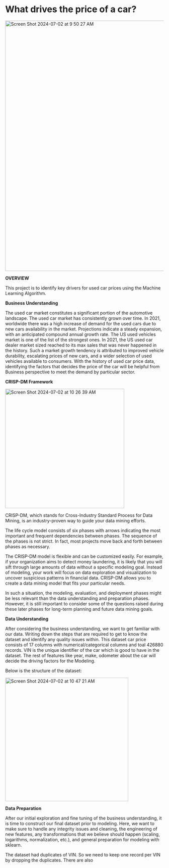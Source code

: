 # What drives the price of a car?

<img width="793" alt="Screen Shot 2024-07-02 at 9 50 27 AM" src="https://github.com/rajeshvr79/UCB-MLAI/assets/145634280/29ad2294-8e76-4d4c-9dab-6417b6a9fe22">


**OVERVIEW**

This project is to identify key drivers for used car prices using the Machine Learning Algorithm.  


**Business Understanding**

The used car market constitutes a significant portion of the automotive landscape. The used car market has consistently grown over time. In 2021, worldwide there was a high increase of demand for the used cars due to new cars availability in the market. Projections indicate a steady expansion, with an anticipated compound annual growth rate. The US used vehicles market is one of the list of the strongest ones. In 2021, the US used car dealer market sized reached to its max sales that was never happened in the history. Such a market growth tendency is attributed to improved vehicle durability, escalating prices of new cars, and a wider selection of used vehicles available to consumers. With the history of used car price data, identifying the factors that decides the price of the car will be helpful from Business perspective to meet the demand by particular sector.


**CRISP-DM Framework**

<img width="378" alt="Screen Shot 2024-07-02 at 10 26 39 AM" src="https://github.com/rajeshvr79/UCB-MLAI/assets/145634280/371039b4-69a2-4bd1-b9e9-a6f7f42adad7">

CRISP-DM, which stands for Cross-Industry Standard Process for Data Mining, is an industry-proven way to guide your data mining efforts.

The life cycle model consists of six phases with arrows indicating the most important and frequent dependencies between phases. The sequence of the phases is not strict. In fact, most projects move back and forth between phases as necessary.

The CRISP-DM model is flexible and can be customized easily. For example, if your organization aims to detect money laundering, it is likely that you will sift through large amounts of data without a specific modeling goal. Instead of modeling, your work will focus on data exploration and visualization to uncover suspicious patterns in financial data. CRISP-DM allows you to create a data mining model that fits your particular needs.

In such a situation, the modeling, evaluation, and deployment phases might be less relevant than the data understanding and preparation phases. However, it is still important to consider some of the questions raised during these later phases for long-term planning and future data mining goals.


**Data Understanding**

After considering the business understanding, we want to get familiar with our data. Writing down the steps that are required to get to know the dataset and identify any quality issues within. This dataset car price consists of 17 columns with numerical/categorical columns and toal 426880 records. VIN is the unique identifier of the car which is good to have in the dataset. The rest of features like year, make, odometer about the car will decide the driving factors for the Modeling.

Below is the structure of the dataset:

<img width="391" alt="Screen Shot 2024-07-02 at 10 47 21 AM" src="https://github.com/rajeshvr79/UCB-MLAI/assets/145634280/77634603-ff12-40d7-95c4-d2f9a8c2b992">


**Data Preparation**

After our initial exploration and fine tuning of the business understanding, it is time to construct our final dataset prior to modeling. Here, we want to make sure to handle any integrity issues and cleaning, the engineering of new features, any transformations that we believe should happen (scaling, logarithms, normalization, etc.), and general preparation for modeling with sklearn.

The dataset had duplicates of VIN. So we need to keep one record per VIN by dropping the duplicates. There are also 
